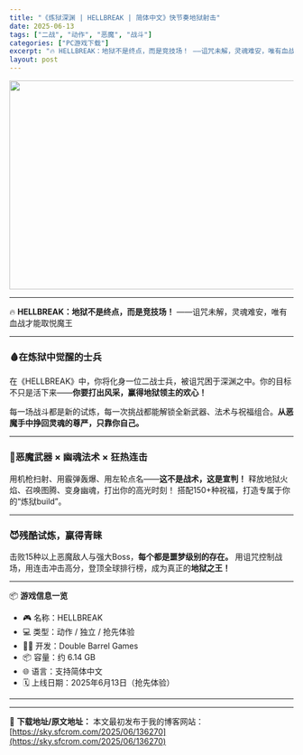```yaml
---
title: "《炼狱深渊 | HELLBREAK | 简体中文》快节奏地狱射击"
date: 2025-06-13
tags: ["二战", "动作", "恶魔", "战斗"]
categories: ["PC游戏下载"]
excerpt: "🔥 HELLBREAK：地狱不是终点，而是竞技场！ ——诅咒未解，灵魂难安，唯有血战才能取悦魔王 🩸在炼狱中觉醒的士兵 在《HELLBREAK》中，你将化身一位二战士兵，被诅咒困于深渊之中。你的目标不只是活下来——你要打出风采，赢得地狱领主的欢心！ 每一场战斗都是新的试炼，每一次挑战都能解锁全新武器&hellip;"
layout: post
---
```


<img class="aligncenter size-full wp-image-136271" src="https://sky.sfcrom.com/wp-content/uploads/2025/06/2025061311182929.webp" alt="" width="660" height="370" />

<hr />

🔥 <strong>HELLBREAK：地狱不是终点，而是竞技场！</strong>
——诅咒未解，灵魂难安，唯有血战才能取悦魔王

<hr />

<h3>🩸在炼狱中觉醒的士兵</h3>
在《HELLBREAK》中，你将化身一位二战士兵，被诅咒困于深渊之中。你的目标不只是活下来——<strong>你要打出风采，赢得地狱领主的欢心！</strong>

每一场战斗都是新的试炼，每一次挑战都能解锁全新武器、法术与祝福组合。<strong>从恶魔手中挣回灵魂的尊严，只靠你自己。</strong>

<hr />

<h3>🔫恶魔武器 × 幽魂法术 × 狂热连击</h3>
用机枪扫射、用霰弹轰爆、用左轮点名——<strong>这不是战术，这是宣判！</strong>
释放地狱火焰、召唤图腾、变身幽魂，打出你的高光时刻！
搭配150+种祝福，打造专属于你的“炼狱build”。

<hr />

<h3>😈残酷试炼，赢得青睐</h3>
击败15种以上恶魔敌人与强大Boss，<strong>每个都是噩梦级别的存在。</strong>
用诅咒控制战场，用连击冲击高分，登顶全球排行榜，成为真正的<strong>地狱之王！</strong>

<hr />

📦 <strong>游戏信息一览</strong>
<ul>
 	<li>🎮 名称：HELLBREAK</li>
 	<li>💻 类型：动作 / 独立 / 抢先体验</li>
 	<li>🧑‍💻 开发：Double Barrel Games</li>
 	<li>📦 容量：约 6.14 GB</li>
 	<li>🌐 语言：支持简体中文</li>
 	<li>🗓️ 上线日期：2025年6月13日（抢先体验）</li>
</ul>

<hr />

---
📖 **下载地址/原文地址：** 本文最初发布于我的博客网站：[https://sky.sfcrom.com/2025/06/136270](https://sky.sfcrom.com/2025/06/136270)
